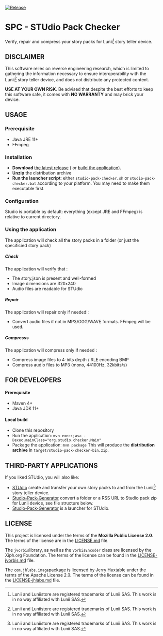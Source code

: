 [![Release](https://img.shields.io/github/v/release/NSV/studio-pack-checker)](https://github.com/NSV/studio-pack-checker/releases/latest)

SPC - STUdio Pack Checker
===============================

Verify, repair and compress your story packs for Lunii[^1] story teller device.

DISCLAIMER
----------

This software relies on reverse engineering research, which is limited to gathering the information necessary to ensure
interoperability with the Lunii[^1] story teller device, and does not distribute any protected content.

**USE AT YOUR OWN RISK**. Be advised that despite the best efforts to keep this software safe, it comes with
**NO WARRANTY** and may brick your device.

[^1]: Lunii and Luniistore are registered trademarks of Lunii SAS. This work is in no way affiliated with Lunii SAS.

USAGE
-----

### Prerequisite

* Java JRE 11+
* FFmpeg

### Installation

* **Download** [the latest release](https://github.com/NSV/studio-pack-checker/releases/latest) (
  or [build the application](#for-developers)).
* **Unzip** the distribution archive
* **Run the launcher script**: either `studio-pack-checker.sh` or `studio-pack-checker.bat` according to your platform.
  You may need to make them
  executable first.

### Configuration

Studio is portable by default: everything (except JRE and FFmpeg) is relative to current directory.

### Using the application

The application will check all the story packs in a folder (or just the specificied story pack)

##### Check

The application will verify that :

- The story.json is present and well-formed
- Image dimensions are 320x240
- Audio files are readable for STUdio

##### Repair

The application will repair only if needed :

- Convert audio files if not in MP3/OGG/WAVE formats. FFmpeg will be used.

##### Compresss

The application will compress only if needed :

- Compress image files to 4-bits depth / RLE encoding BMP
- Compress audio files to MP3 (mono, 44100Hz, 32kbits/s)

FOR DEVELOPERS
--------------

#### Prerequisite

* Maven 4+
* Java JDK 11+

#### Local build

* Clone this repository
* Run the application: `mvn exec:java -Dexec.mainClass="org.studio.checker.Main"`
* Package the application: `mvn package`
  This will produce the **distribution archive** in `target/studio-pack-checker-bin.zip`.

THIRD-PARTY APPLICATIONS
------------------------

If you liked STUdio, you will also like:

* [STUdio](https://github.com/kairoh/studio) create and transfer your own story packs to and from the Lunii[^1] story
  teller device.
* [Studio-Pack-Generator](https://github.com/jersou/studio-pack-generator) convert a folder or a RSS URL to Studio pack
  zip for Lunii device, see file structure below.
* [Studio-Pack-Generator](https://github.com/Seph29/LuniiKit_App) is a launcher for STUdio.

LICENSE
-------

This project is licensed under the terms of the **Mozilla Public License 2.0**. The terms of the license are in
the [LICENSE.md](LICENSE.md) file.

The `jvorbis`library, as well as the `VorbisEncoder` class are licensed by the Xiph.org Foundation. The terms of the
license can be found in the [LICENSE-jvorbis.md](LICENSE-jvorbis.md) file.

The `com.jhlabs.image`package is licensed by Jerry Huxtable under the terms of the Apache License 2.0. The terms of the
license can be found in the [LICENSE-jhlabs.md](LICENSE-jhlabs.md) file.
